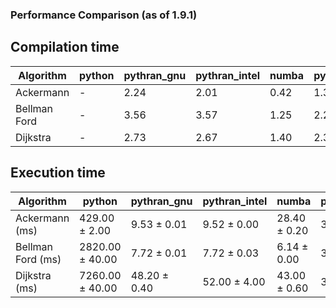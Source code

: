 ### Performance Comparison (as of 1.9.1)
## Compilation time
Algorithm                 | python                    | pythran_gnu               | pythran_intel             | numba                     | pyccel_fortran_gnu        | pyccel_c_gnu              | pyccel_fortran_intel      | pyccel_c_intel           
------------------------- | ------------------------- | ------------------------- | ------------------------- | ------------------------- | ------------------------- | ------------------------- | ------------------------- | -------------------------
Ackermann                 | -                         | 2.24                      | 2.01                      | 0.42                      | 1.33                      | 1.27                      | 1.45                      | 1.40                     
Bellman Ford              | -                         | 3.56                      | 3.57                      | 1.25                      | 2.26                      | 2.23                      | 2.44                      | 2.27                     
Dijkstra                  | -                         | 2.73                      | 2.67                      | 1.40                      | 2.35                      | 2.25                      | 2.49                      | 2.24                     

## Execution time
Algorithm                 | python                    | pythran_gnu               | pythran_intel             | numba                     | pyccel_fortran_gnu        | pyccel_c_gnu              | pyccel_fortran_intel      | pyccel_c_intel           
------------------------- | ------------------------- | ------------------------- | ------------------------- | ------------------------- | ------------------------- | ------------------------- | ------------------------- | -------------------------
Ackermann (ms)            | 429.00 $\pm$ 2.00         | 9.53 $\pm$ 0.01           | 9.52 $\pm$ 0.00           | 28.40 $\pm$ 0.20          | 3.16 $\pm$ 0.01           | 3.31 $\pm$ 0.00           | 21.70 $\pm$ 0.00          | 11.80 $\pm$ 0.00         
Bellman Ford (ms)         | 2820.00 $\pm$ 40.00       | 7.72 $\pm$ 0.01           | 7.72 $\pm$ 0.03           | 6.14 $\pm$ 0.00           | 3.87 $\pm$ 0.00           | 6.49 $\pm$ 0.02           | 4.83 $\pm$ 0.11           | 6.84 $\pm$ 0.00          
Dijkstra (ms)             | 7260.00 $\pm$ 40.00       | 48.20 $\pm$ 0.40          | 52.00 $\pm$ 4.00          | 43.00 $\pm$ 0.60          | 38.00 $\pm$ 0.30          | 52.60 $\pm$ 0.60          | 60.30 $\pm$ 0.40          | 56.40 $\pm$ 0.10         
